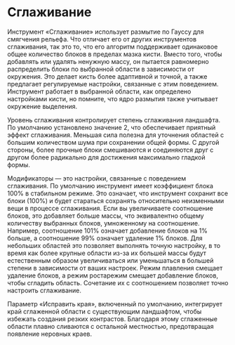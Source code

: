 # Сглаживание
Инструмент «Сглаживание» использует размытие по Гауссу для смягчения рельефа. Что отличает его от других инструментов сглаживания, так это то, что его алгоритм поддерживает одинаковое общее количество блоков в пределах мазка кисти. Вместо того, чтобы добавлять или удалять ненужную массу, он пытается равномерно распределить блоки по выбранной области в зависимости от окружения. Это делает кисть более адаптивной и точной, а также предлагает регулируемые настройки, связанные с этим поведением. Инструмент работает в выбранной области, как определено настройками кисти, но помните, что ядро размытия также учитывает окружение выделения.

Уровень сглаживания контролирует степень сглаживания ландшафта. По умолчанию установлено значение 2, что обеспечивает приятный эффект сглаживания. Меньшая сила полезна для уточнения областей с большим количеством шума при сохранении общей формы. С другой стороны, более прочные блоки смешиваются и соединяются друг с другом более радикально для достижения максимально гладкой формы.

Модификаторы — это настройки, связанные с поведением сглаживания. По умолчанию инструмент имеет коэффициент блока 100% в стабильном режиме. Это означает, что инструмент сохранит все блоки (100%) и будет стараться сохранять относительно неизменными вещи в процессе сглаживания. Если вы увеличиваете соотношение блоков, это добавляет больше массы, что эквивалентно общему количеству выбранных блоков, умноженному на соотношение. Например, соотношение 101% означает добавление блоков на 1% больше, а соотношение 99% означает удаление 1% блоков. Для небольших областей это позволяет выполнять точную настройку, в то время как более крупные области из-за их большей массы будут естественным образом увеличиваться или уменьшаться в большей степени в зависимости от ваших настроек. Режим плавления смещает удаление блоков, а режим ростарежим смещает добавление блоков, чтобы сгладить область. Сочетание их с соотношением позволяет точно настроить сглаживание.

Параметр «Исправить края», включенный по умолчанию, интегрирует край сглаженной области с существующим ландшафтом, чтобы избежать создания резких контрастов. Благодаря этому сглаженные области плавно сливаются с остальной местностью, предотвращая появление неровных краев.
